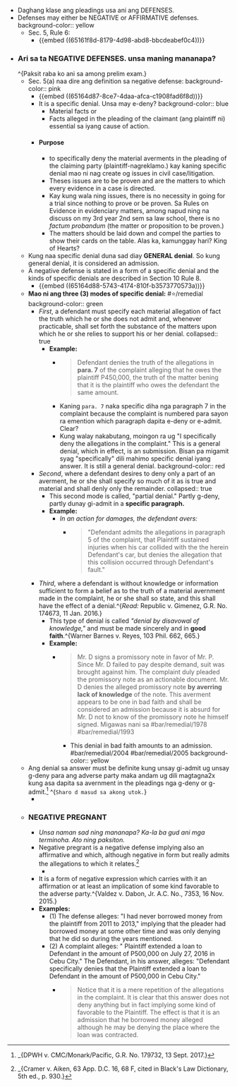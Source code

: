 - Daghang klase ang pleadings usa ani ang DEFENSES.
- Defenses may either be NEGATIVE or AFFIRMATIVE defenses.
  background-color:: yellow
	- Sec. 5, Rule 6:
		- {{embed ((65161f8d-8179-4d98-abd8-bbcdeabef0c4))}}
- ### Ari sa ta NEGATIVE DEFENSES. unsa maning mananapa? 
  ^{Paksit raba ko ani sa among prelim exam.}
	- Sec. 5(a) naa dire ang definition sa negative defense:
	  background-color:: pink
		- {{embed ((65164d87-8ce7-4daa-afca-c1908fad6f8d))}}
		- It is a specific denial. Unsa may e-deny?
		  background-color:: blue
			- Material facts or
			- Facts alleged in the pleading of the claimant (ang plaintiff ni) essential sa iyang cause of action.
		- #### Purpose
			- to specifically deny the material averments in the pleading of the claiming party (plaintiff-nagreklamo.) kay kaning specific denial mao ni nag create og issues in civil case/litigation.
			- Theses issues are to be proven and are the matters to which every evidence in a case is directed.
			- Kay kung wala ning issues, there is no necessity in going for a trial since nothing to prove or be proven. Sa Rules on Evidence in evidenciary matters, among napud ning na discuss on my 3rd year 2nd sem sa law school, there is no *factum probandum* (the matter or proposition to be proven.)
			- The matters should be laid down and compel the parties to show  their cards on the table. Alas ka, kamunggay hari? King of Hearts?
	- Kung naa specific denial duna sad diay **GENERAL denial**. So kung general denial, it is considered an admission.
	- A negative defense is stated in a form of a specific denial and the kinds of specific denials are described in Section 10 Rule 8.
		- {{embed ((65164d88-5743-4174-810f-b3573770573a))}}
	- **Mao ni ang three (3) modes of specific denial:** #⭐️/remedial
	  background-color:: green
		- *First*, a defendant must specify each material allegation of fact the truth which he or she does not admit and, whenever practicable, shall set forth the substance of the matters upon which he or she relies to support his or her denial.
		  collapsed:: true
			- **Example:**
				- > Defendant denies the truth of the allegations in **para. 7** of the complaint alleging that he owes the plaintiff P450,000, the truth of the matter bening that it is the plaintiff who owes the defendant the same amount.
				- Kaning `para. 7` naka specific diha nga paragraph 7 in the complaint because the complaint is numbered para sayon ra emention which paragraph dapita e-deny or e-admit. Clear?
				- Kung walay nakabutang, moingon ra ug "I specifically deny the allegations in the complaint." This is a general denial, which in effect, is an submission. Bisan pa migamit syag "specifically" dili mahimo specific denial iyang answer. It is still a general denial.
				  background-color:: red
		- *Second*, where a defendant desires to deny only a part of an averment, he or she shall specify so much of it as is true and material and shall denly only the remainder.
		  collapsed:: true
			- This second mode is called, "partial denial." Partly g-deny, partly dunay gi-admit in a **specific paragraph.**
			- **Example:**
				- *In an action for damages, the defendant avers:*
					- > "Defendant admits the allegations in paragraph 5 of the complaint, that Plaintiff sustained injuries when his car collided with the the herein Defendant's car, but denies the allegation that this collision occurred through Defendant's fault."
		- *Third*, where a defendant is without knowledge or information sufficient to form a belief as to the truth of a material avernment made in the complaint, he or she shall so state, and this shall have the effect of a denial.^{*Read:* Republic v. Gimenez, G.R. No. 174673, 11 Jan. 2016.}
			- This type of denial is called *"denial by disavowal of knowledge,"* and must be made sincerely and in **good faith**.^{Warner Barnes v. Reyes, 103 Phil. 662, 665.}
			- **Example:**
				- > Mr. D signs a promissory note in favor of Mr. P. Since Mr. D failed to pay despite demand, suit was brought against him. The complaint duly pleaded the promissory note as an actionable document. Mr. D denies the alleged promissory note **by averring lack of knowledge** of the note. This averment appears to be one in bad faith and shall be considered an admission because it is absurd for Mr. D not to know of the promissory note he himself signed. Migawas nani sa #bar/remedial/1978 #bar/remedial/1993
					- This denial in bad faith amounts to an admission. #bar/remedial/2004 #bar/remedial/2005
					  background-color:: yellow
	- Ang denial sa answer must be definite kung unsay gi-admit ug unsay g-deny para ang adverse party maka andam ug dili magtagna2x kung asa dapita sa avernment in the pleadings nga g-deny or g-admit.[^1] ^{`Sharo d masud sa akong utok.`}
		- [^1]: _{DPWH v. CMC/Monark/Pacific, G.R. No. 179732, 13 Sept. 2017.}
	- ### NEGATIVE PREGNANT
		- *Unsa naman sad ning mananapa? Ka-la ba gud ani mga terminoha. Ato ning paksiton.*
		- Negative pregrant is a negative defense implying also an affirmative and which, although negative in form but really admits the allegations to which it relates.[^2]
			- [^2]: _{Cramer v. Aiken, 63 App. D.C. 16, 68 F, cited in Black's Law Dictionary, 5th ed., p. 930.}
		- It is a form of negative expression which carries with it an affirmation or at least an implication of some kind favorable to the adverse party.^{Valdez v. Dabon, Jr. A.C. No., 7353, 16 Nov. 2015.}
		- **Examples:**
			- (1) The defense alleges: "I had never borrowed money from the plaintiff from 2011 to 2013," implying that the pleader had borrowed money at some other time and was only denying that he did so during the years mentioned.
			- (2) A complaint alleges: " Plaintiff extended a loan to Defendant in the amount of P500,000 on July 27, 2016 in Cebu City." The Defendant, in his answer, alleges: "Defendant specifically denies that the Plaintiff extended a loan to Defendant in the amount of P500,000 in Cebu City."
				- > Notice that it is a mere repetition of the allegations in the complaint. It is clear that this answer does not deny anything but in fact implying some kind of favorable to the Plaintiff. The effect is that it is an admission that he borrowed money alleged although he may be denying the place where the loan was contracted.